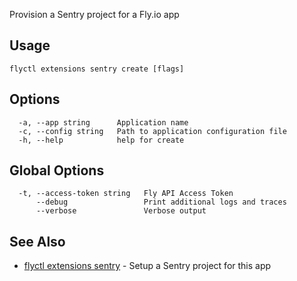 Provision a Sentry project for a Fly.io app


## Usage
~~~
flyctl extensions sentry create [flags]
~~~

## Options

~~~
  -a, --app string      Application name
  -c, --config string   Path to application configuration file
  -h, --help            help for create
~~~

## Global Options

~~~
  -t, --access-token string   Fly API Access Token
      --debug                 Print additional logs and traces
      --verbose               Verbose output
~~~

## See Also

* [flyctl extensions sentry](/docs/flyctl/extensions-sentry/)	 - Setup a Sentry project for this app

